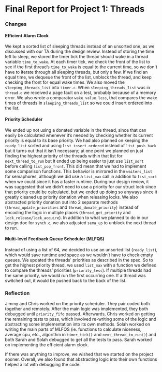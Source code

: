 Final Report for Project 1: Threads
===================================
### Changes

#### Efficient Alarm Clock

We kept a sorted list of sleeping threads instead of an unsorted one, as we discussed with our TA during the design review. Instead of storing the time left to sleep, we stored the timer tick the thread should wake in a thread variable `time_to_wake`. At each timer tick, we check the front of the list to see if the first thread’s `time_to_wake` is equal to the current time, so we don't have to iterate through all sleeping threads, but only a few. If we find an equal time, we dequeue the front of the list, unblock the thread, and keep checking the front for equal wake times. We also moved the `sleeping_threads_list` into `timer.c`. When `sleeping_threads_list` was in `thread.c` we received a page fault on a test, probably because of a memory error. We also wrote a comparator `wake_value_less`, that compares the wake times of threads in `sleeping_threads_list` so we could insert ordered into the list.

#### Priority Scheduler

We ended up not using a donated variable in the thread, since that can easily be calculated whenever it’s needed by checking whether its current priority is equal to its base priority. We had also planned on keeping the `ready_list` sorted and using `list_insert_ordered` instead of `list_push_back` but it turns out that it isn't necessary; at one point we planned on just finding the highest priority of the threads within that list for `next_thread_to_run` but it ended up being easier to just use `list_sort` before calling `list_pop_front`. This did mean that we had to implement some comparison functions. This behavior is mirrored in the `waiters_list` for semaphores, although we did use a `list_max` call in addition to `list_sort` when we could since it has a faster runtime. During our design review, it was suggested that we didn’t need to use a priority for our struct lock since that priority could be calculated, but we ended up doing so anyways since it greatly cleaned up priority donation when releasing locks. We also abstracted priority donation out into 2 separate methods (`thread_update_priorities` and `thread_donate_priority`) instead of encoding the logic in multiple places (`thread_get_priority` and `lock_release/lock_acquire`). In addition to what we planned to do in our design doc for `synch.c`, we also adjusted `sema_up` to unblock the next thread to run.

#### Multi-level Feedback Queue Scheduler (MLFQS) 

Instead of using a list of 64, we decided to use an unsorted list (`ready_list`), which would save runtime and space as we wouldn’t have to check empty queues. We updated the threads' priorities as described in the spec. So to get the highest priority thread, we used `list_max` with a function we defined to compare the threads’ priorities (`priority_less`). If multiple threads had the same priority, we would run the first occurring one. If a thread was switched out, it would be pushed back to the back of the list. 

### Reflection

Jimmy and Chris worked on the priority scheduler. They pair coded both together and remotely. After the main logic was implemented, they both debugged until `priority_fifo` passed. Afterwards, Chris worked on getting the remaining tests to pass, which involved re-writing some of the logic and abstracting some implementation into its own methods. 
Solah worked on writing the main parts of MLFQS (ie. functions to calculate niceness, average cpu, etc., algorithm in `timer_tick()` and `next_thread_to_run()`) and both Sarah and Solah debugged to get all the tests to pass. Sarah worked on implementing the efficient alarm clock.

If there was anything to improve, we wished that we started on the project sooner. Overall, we also found that abstracting logic into their own functions helped a lot with debugging the code.